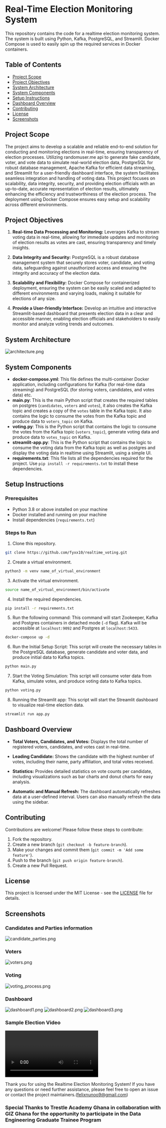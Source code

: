Real-Time Election Monitoring System
===================================
This repository contains the code for a realtime election monitoring system. The system is built using Python, Kafka, PostgreSQL, and Streamlit. Docker Compose is used to easily spin up the required services in Docker containers.

## Table of Contents
- [Project Scope](#project-scope)
- [Project Objectives](#project-objectives)
- [System Architecture](#system-architecture)
- [System Components](#system-components)
- [Setup Instructions](#setup-instructions)
- [Dashboard Overview](#dashboard-overview)
- [Contributing](#contributing)
- [License](#license)
- [Screenshots](#screenshots)

## Project Scope
The project aims to develop a scalable and reliable end-to-end solution for conducting and monitoring elections in real-time, ensuring transparency of election processes. Utilizing randomuser.me api to generate fake candidate, voter, and vote data to simulate real-world election data, PostgreSQL for robust database management, Apache Kafka for efficient data streaming, and Streamlit for a user-friendly dashboard interface, the system facilitates seamless integration and handling of voting data. This project focuses on scalability, data integrity, security, and providing election officials with an up-to-date, accurate representation of election results, ultimately enhancing the efficiency and trustworthiness of the election process. The deployment using Docker Compose ensures easy setup and scalability across different environments.

## Project Objectives
1. **Real-time Data Processing and Monitoring:** Leverages Kafka to stream voting data in real-time, allowing for immediate updates and monitoring of election results as votes are cast, ensuring transparency and timely insights.

2. **Data Integrity and Security:** PostgreSQL is a robust database management system that securely stores voter, candidate, and voting data, safeguarding against unauthorized access and ensuring the integrity and accuracy of the election data.

3. **Scalability and Flexibility:** Docker Compose for containerized deployment, ensuring the system can be easily scaled and adapted to different environments and varying loads, making it suitable for elections of any size.

4. **Provide a User-friendly Interface:** Develop an intuitive and interactive Streamlit-based dashboard that presents election data in a clear and accessible manner, enabling election officials and stakeholders to easily monitor and analyze voting trends and outcomes.

## System Architecture
![architecture.png](images/architecture.png)

## System Components
- **docker-compose.yml**: This file defines the multi-container Docker application, including configurations for Kafka (for real-time data streaming) and PostgreSQL (for storing voters, candidates, and votes data) etc.
- **main.py**: This is the main Python script that creates the required tables on postgres (`candidates`, `voters` and `votes`), it also creates the Kafka topic and creates a copy of the `votes` table in the Kafka topic. It also contains the logic to consume the votes from the Kafka topic and produce data to `voters_topic` on Kafka.
- **voting.py**: This is the Python script that contains the logic to consume the votes from the Kafka topic (`voters_topic`), generate voting data and produce data to `votes_topic` on Kafka.
- **streamlit-app.py**: This is the Python script that contains the logic to consume the voting data from the Kafka topic as well as postgres and display the voting data in realtime using Streamlit, using a simple UI.
- **requirements.txt**: This file lists all the dependencies required for the project. Use `pip install -r requirements.txt` to install these dependencies.

## Setup Instructions

### Prerequisites
- Python 3.8 or above installed on your machine
- Docker installed and running on your machine
- Install dependencies (`requirements.txt`)

### Steps to Run
1. Clone this repository.
```bash
git clone https://github.com/fyxx10/realtime_voting.git
```
2. Create a virtual environment.
```bash
python3 -m venv name_of_virtual_environment
```

3. Activate the virtual environment.
```bash
source name_of_virtual_environment/bin/activate
```

4. Install the required dependencies.
```bash
pip install -r requirements.txt
```

5. Run the following command:
This command will start Zookeeper, Kafka and Postgres containers in detached mode (`-d` flag). Kafka will be accessible at `localhost:9092` and Postgres at `localhost:5433`.
```bash
docker-compose up -d
```

6. Run the Initial Setup Script:
This script will create the necessary tables in the PostgreSQL database, generate candidate and voter data, and produce initial data to Kafka topics.
```bash
python main.py
```

7. Start the Voting Simulation:
This script will consume voter data from Kafka, simulate votes, and produce voting data to Kafka topics.
```bash
python voting.py
```

8. Running the Streamlit app:
This script will start the Streamlit dashboard to visualize real-time election data.
```bash
streamlit run app.py
```

## Dashboard Overview

- **Total Voters, Candidates, and Votes:** Displays the total number of registered voters, candidates, and votes cast in real-time.
  
- **Leading Candidate:** Shows the candidate with the highest number of votes, including their name, party affiliation, and total votes received.
  
- **Statistics:** Provides detailed statistics on vote counts per candidate, including visualizations such as bar charts and donut charts for easy analysis.
  
- **Automatic and Manual Refresh:** The dashboard automatically refreshes data at a user-defined interval. Users can also manually refresh the data using the sidebar.


## Contributing

Contributions are welcome! Please follow these steps to contribute:

1. Fork the repository.
2. Create a new branch (`git checkout -b feature-branch`).
3. Make your changes and commit them (`git commit -m 'Add some feature'`).
4. Push to the branch (`git push origin feature-branch`).
5. Create a new Pull Request.


## License

This project is licensed under the MIT License - see the [LICENSE](LICENSE) file for details.


## Screenshots
### Candidates and Parties information
![candidate_parties.png](images/candidate_parties.png)

### Voters
![voters.png](images/voters.png)

### Voting
![voting_process.png](images/voting_process.png)

### Dashboard
![dashboard1.png](images/dashboard1.png)
![dashboard2.png](images/dashboard2.png)
![dashboard3.png](images/dashboard3.png)

### Sample Election Video
![election_video.mp4](video/election_video.mp4)

Thank you for using the Realtime Election Monitoring System! If you have any questions or need further assistance, please feel free to open an issue or contact the project maintainers.(felixnunoo9@gmail.com)

### Special Thanks to Trestle Academy Ghana in collaboration with GIZ Ghana for the opportunity to participate in the Data Engineering Graduate Trainee Program
